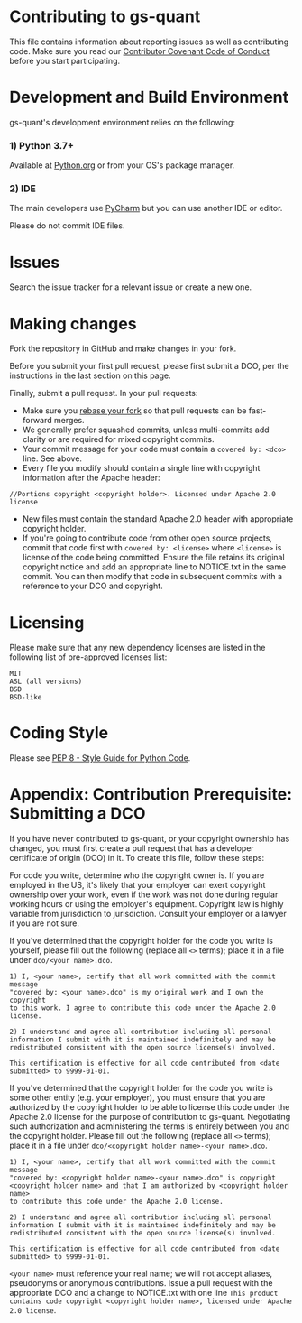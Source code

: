 # Contributing to gs-quant

This file contains information about reporting issues as well as contributing code. Make sure
you read our [Contributor Covenant Code of Conduct](CODE_OF_CONDUCT.md) before you start participating.


# Development and Build Environment

gs-quant's development environment relies on the following:

### 1) Python 3.7+
Available at [Python.org](https://www.python.org/downloads/) or from your OS's package manager.


### 2) IDE
The main developers use [PyCharm](https://www.jetbrains.com/pycharm/) but you can use another IDE or editor.

Please do not commit IDE files.


# Issues
Search the issue tracker for a relevant issue or create a new one.


# Making changes
Fork the repository in GitHub and make changes in your fork.

Before you submit your first pull request, please first submit a DCO, per the instructions in the last section on this page.

Finally, submit a pull request. In your pull requests:
* Make sure you [rebase your fork](https://github.com/edx/edx-platform/wiki/How-to-Rebase-a-Pull-Request) so that pull requests can be fast-forward merges.
* We generally prefer squashed commits, unless multi-commits add clarity or are required for mixed copyright commits.
* Your commit message for your code must contain a `covered by: <dco>` line. See above.
* Every file you modify should contain a single line with copyright information after the Apache header:
```
//Portions copyright <copyright holder>. Licensed under Apache 2.0 license
```
* New files must contain the standard Apache 2.0 header with appropriate copyright holder.
* If you're going to contribute code from other open source projects, commit that code first with `covered by: <license>`
where `<license>` is license of the code being committed. Ensure the file retains its original copyright notice and add an appropriate line to
NOTICE.txt in the same commit. You can then modify that code in subsequent commits with a reference to your DCO and copyright.

# Licensing

Please make sure that any new dependency licenses are listed in the following list of pre-approved licenses list:

```
MIT
ASL (all versions)
BSD
BSD-like
``` 


# Coding Style
Please see [PEP 8 - Style Guide for Python Code](https://www.python.org/dev/peps/pep-0008/).


# Appendix: Contribution Prerequisite: Submitting a DCO

If you have never contributed to gs-quant, or your copyright ownership has changed, you must first create a pull request that has
a developer certificate of origin (DCO) in it. To create this file, follow these steps:

For code you write, determine who the copyright owner is. If you are employed in the US, it's likely that your
employer can exert copyright ownership over your work, even if the work was not done during regular working hours or
using the employer's equipment. Copyright law is highly variable from jurisdiction to jurisdiction. Consult your
employer or a lawyer if you are not sure.

If you've determined that the copyright holder for the code you write is yourself, 
please fill out the following (replace all `<>` terms); place it in a file under `dco/<your name>.dco`. 

```
1) I, <your name>, certify that all work committed with the commit message 
"covered by: <your name>.dco" is my original work and I own the copyright 
to this work. I agree to contribute this code under the Apache 2.0 license.

2) I understand and agree all contribution including all personal 
information I submit with it is maintained indefinitely and may be 
redistributed consistent with the open source license(s) involved. 

This certification is effective for all code contributed from <date submitted> to 9999-01-01.
```

If you've determined that the copyright holder for the code you write is some other entity (e.g. your employer), 
you must ensure that you are authorized by the copyright holder to be able to license this code under the 
Apache 2.0 license for the purpose of contribution to gs-quant. Negotiating such authorization and administering 
the terms is entirely between you and the copyright holder. Please fill out the following (replace all
`<>` terms); place it in a file under `dco/<copyright holder name>-<your name>.dco`. 

```
1) I, <your name>, certify that all work committed with the commit message 
"covered by: <copyright holder name>-<your name>.dco" is copyright 
<copyright holder name> and that I am authorized by <copyright holder name> 
to contribute this code under the Apache 2.0 license.

2) I understand and agree all contribution including all personal 
information I submit with it is maintained indefinitely and may be 
redistributed consistent with the open source license(s) involved. 

This certification is effective for all code contributed from <date submitted> to 9999-01-01.
```

`<your name>` must reference your real name; we will not accept aliases, pseudonyms or anonymous contributions.
Issue a pull request with the appropriate DCO and a change to NOTICE.txt with
one line `This product contains code copyright <copyright holder name>, licensed under Apache 2.0 license`.